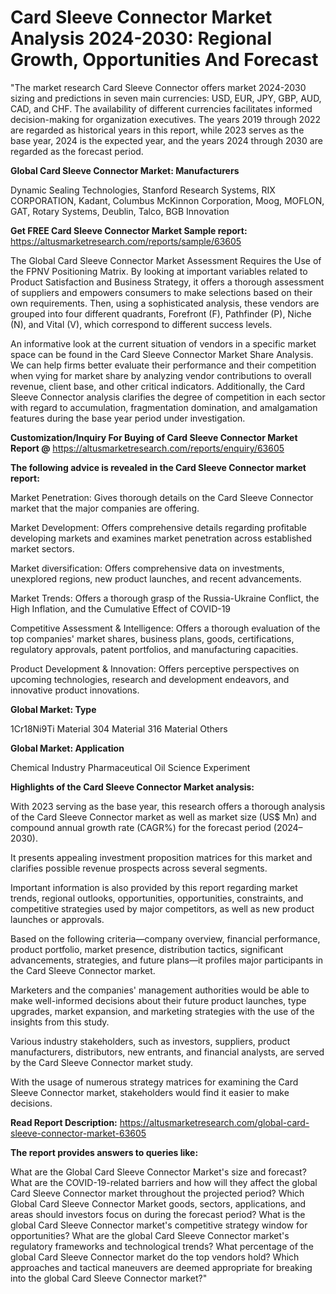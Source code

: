 <h1>Card Sleeve Connector Market Analysis 2024-2030: Regional Growth, Opportunities And Forecast</h1>


"The market research Card Sleeve Connector offers market 2024-2030 sizing and predictions in seven main currencies: USD, EUR, JPY, GBP, AUD, CAD, and CHF. The availability of different currencies facilitates informed decision-making for organization executives. The years 2019 through 2022 are regarded as historical years in this report, while 2023 serves as the base year, 2024 is the expected year, and the years 2024 through 2030 are regarded as the forecast period.

<b>Global Card Sleeve Connector Market: Manufacturers</b>

Dynamic Sealing Technologies, Stanford Research Systems, RIX CORPORATION, Kadant, Columbus McKinnon Corporation, Moog, MOFLON, GAT, Rotary Systems, Deublin, Talco, BGB Innovation

<b>Get FREE Card Sleeve Connector Market Sample report:</b> <a href="https://altusmarketresearch.com/reports/sample/63605">https://altusmarketresearch.com/reports/sample/63605</a>

The Global Card Sleeve Connector Market Assessment Requires the Use of the FPNV Positioning Matrix. By looking at important variables related to Product Satisfaction and Business Strategy, it offers a thorough assessment of suppliers and empowers consumers to make selections based on their own requirements. Then, using a sophisticated analysis, these vendors are grouped into four different quadrants, Forefront (F), Pathfinder (P), Niche (N), and Vital (V), which correspond to different success levels.

An informative look at the current situation of vendors in a specific market space can be found in the Card Sleeve Connector Market Share Analysis. We can help firms better evaluate their performance and their competition when vying for market share by analyzing vendor contributions to overall revenue, client base, and other critical indicators. Additionally, the Card Sleeve Connector analysis clarifies the degree of competition in each sector with regard to accumulation, fragmentation domination, and amalgamation features during the base year period under investigation.

<b>Customization/Inquiry For Buying of Card Sleeve Connector Market Report @</b> <a href="https://altusmarketresearch.com/reports/enquiry/63605">https://altusmarketresearch.com/reports/enquiry/63605</a>

<b>The following advice is revealed in the Card Sleeve Connector market report:</b>

Market Penetration: Gives thorough details on the Card Sleeve Connector market that the major companies are offering.

Market Development: Offers comprehensive details regarding profitable developing markets and examines market penetration across established market sectors.

Market diversification: Offers comprehensive data on investments, unexplored regions, new product launches, and recent advancements.

Market Trends: Offers a thorough grasp of the Russia-Ukraine Conflict, the High Inflation, and the Cumulative Effect of COVID-19

Competitive Assessment & Intelligence: Offers a thorough evaluation of the top companies' market shares, business plans, goods, certifications, regulatory approvals, patent portfolios, and manufacturing capacities.

Product Development & Innovation: Offers perceptive perspectives on upcoming technologies, research and development endeavors, and innovative product innovations.

<b>Global Market: Type</b>

1Cr18Ni9Ti Material
304 Material
316 Material
Others

<b>Global Market: Application</b>

Chemical Industry
Pharmaceutical
Oil
Science Experiment


<b>Highlights of the Card Sleeve Connector Market analysis:</b>

With 2023 serving as the base year, this research offers a thorough analysis of the Card Sleeve Connector market as well as market size (US$ Mn) and compound annual growth rate (CAGR%) for the forecast period (2024–2030).

It presents appealing investment proposition matrices for this market and clarifies possible revenue prospects across several segments.

Important information is also provided by this report regarding market trends, regional outlooks, opportunities, opportunities, constraints, and competitive strategies used by major competitors, as well as new product launches or approvals.

Based on the following criteria—company overview, financial performance, product portfolio, market presence, distribution tactics, significant advancements, strategies, and future plans—it profiles major participants in the Card Sleeve Connector market.

Marketers and the companies' management authorities would be able to make well-informed decisions about their future product launches, type upgrades, market expansion, and marketing strategies with the use of the insights from this study.

Various industry stakeholders, such as investors, suppliers, product manufacturers, distributors, new entrants, and financial analysts, are served by the Card Sleeve Connector market study.

With the usage of numerous strategy matrices for examining the Card Sleeve Connector market, stakeholders would find it easier to make decisions.

<b>Read Report Description:</b> <a href="https://altusmarketresearch.com/global-card-sleeve-connector-market-63605">https://altusmarketresearch.com/global-card-sleeve-connector-market-63605</a>

<b>The report provides answers to queries like:</b>

What are the Global Card Sleeve Connector Market's size and forecast?
What are the COVID-19-related barriers and how will they affect the global Card Sleeve Connector market throughout the projected period?
Which Global Card Sleeve Connector Market goods, sectors, applications, and areas should investors focus on during the forecast period?
What is the global Card Sleeve Connector market's competitive strategy window for opportunities?
What are the global Card Sleeve Connector market's regulatory frameworks and technological trends?
What percentage of the global Card Sleeve Connector market do the top vendors hold?
Which approaches and tactical maneuvers are deemed appropriate for breaking into the global Card Sleeve Connector market?"
